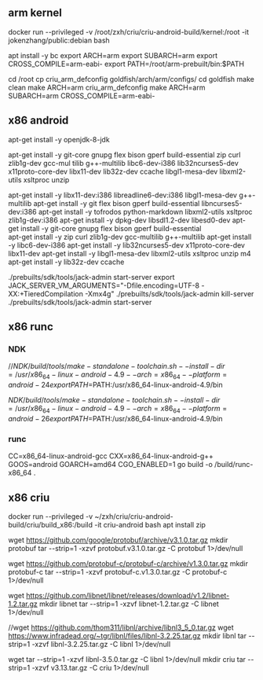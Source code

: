 
## arm kernel

docker run --privileged -v /root/zxh/criu/criu-android-build/kernel:/root  -it jokenzhang/public:debian bash

apt install -y bc
export ARCH=arm
export SUBARCH=arm
export CROSS_COMPILE=arm-eabi-
export PATH=/root/arm-prebuilt/bin:$PATH

cd /root
cp criu_arm_defconfig goldfish/arch/arm/configs/
cd goldfish
make clean
make ARCH=arm  criu_arm_defconfig
make ARCH=arm SUBARCH=arm  CROSS_COMPILE=arm-eabi-

## x86 android


apt-get install -y openjdk-8-jdk

apt-get install -y  git-core gnupg flex bison gperf build-essential zip curl zlib1g-dev gcc-mul tilib g++-multilib libc6-dev-i386 lib32ncurses5-dev x11proto-core-dev libx11-dev lib32z-dev ccache libgl1-mesa-dev libxml2-utils xsltproc unzip

apt-get install -y libx11-dev:i386 libreadline6-dev:i386 libgl1-mesa-dev g++-multilib 
apt-get install -y git flex bison gperf build-essential libncurses5-dev:i386 
apt-get install -y tofrodos python-markdown libxml2-utils xsltproc zlib1g-dev:i386 
apt-get install -y dpkg-dev libsdl1.2-dev libesd0-dev
apt-get install -y git-core gnupg flex bison gperf build-essential  
apt-get install -y zip curl zlib1g-dev gcc-multilib g++-multilib 
apt-get install -y libc6-dev-i386 
apt-get install -y lib32ncurses5-dev x11proto-core-dev libx11-dev 
apt-get install -y libgl1-mesa-dev libxml2-utils xsltproc unzip m4
apt-get install -y lib32z-dev ccache

./prebuilts/sdk/tools/jack-admin start-server
export JACK_SERVER_VM_ARGUMENTS="-Dfile.encoding=UTF-8 -XX:+TieredCompilation -Xmx4g"
./prebuilts/sdk/tools/jack-admin kill-server
./prebuilts/sdk/tools/jack-admin start-server


## x86 runc

### NDK

//$NDK/build/tools/make-standalone-toolchain.sh --install-dir=/usr/x86_64-linux-android-4.9  --arch=x86_64 --platform=android-24
export PATH=$PATH:/usr/x86_64-linux-android-4.9/bin


$NDK/build/tools/make-standalone-toolchain.sh --install-dir=/usr/x86_64-linux-android-4.9  --arch=x86_64 --platform=android-26
export PATH=$PATH:/usr/x86_64-linux-android-4.9/bin


### runc

CC=x86_64-linux-android-gcc  CXX=x86_64-linux-android-g++  GOOS=android GOARCH=amd64 CGO_ENABLED=1  go build   -o /build/runc-x86_64 .

## x86 criu

docker run --privileged -v ~/zxh/criu/criu-android-build/criu/build_x86:/build -it criu-android bash
apt install zip


wget https://github.com/google/protobuf/archive/v3.1.0.tar.gz
mkdir protobuf
tar --strip=1 -xzvf protobuf.v3.1.0.tar.gz -C protobuf  1>/dev/null

wget https://github.com/protobuf-c/protobuf-c/archive/v1.3.0.tar.gz
mkdir protobuf-c
tar --strip=1 -xzvf protobuf-c.v1.3.0.tar.gz -C protobuf-c  1>/dev/null

wget https://github.com/libnet/libnet/releases/download/v1.2/libnet-1.2.tar.gz
mkdir libnet
tar --strip=1 -xzvf libnet-1.2.tar.gz -C libnet 1>/dev/null

//wget https://github.com/thom311/libnl/archive/libnl3_5_0.tar.gz
wget https://www.infradead.org/~tgr/libnl/files/libnl-3.2.25.tar.gz
mkdir libnl
tar --strip=1 -xzvf libnl-3.2.25.tar.gz -C libnl 1>/dev/null

wget tar --strip=1 -xzvf libnl-3.5.0.tar.gz -C libnl 1>/dev/null
mkdir criu
tar --strip=1 -xzvf v3.13.tar.gz -C criu 1>/dev/null

